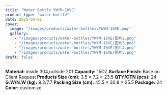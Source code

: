 ```yaml
---
title: "Water Bottle YWYM-16VE"
product_type: "water bottle"
date: 2025-04-01
cover:
  image: "/images/products/water-bottles/YWYM-16VE.png"
  gallery:
    - "/images/products/water-bottles/YWYM-16VE/图片2.png"
    - "/images/products/water-bottles/YWYM-16VE/图片3.png"
    - "/images/products/water-bottles/YWYM-16VE/图片4.png"
    - "/images/products/water-bottles/YWYM-16VE/图片5.png"
draft: false
---
```

**Material:** inside 304,outside 201
**Capacity:** 15OZ
**Surface Finish:** Base on Client Request
**Products Size (cm):** 3.5 × 7.2 × 23.5
**QTY/CTN (pcs):** 24
**G.W/N.W (kg):** 9.2/7.7
**Packing Size (cm):** 45.5 × 30.8 × 25.5
**Package:** 24
**Color:** customize